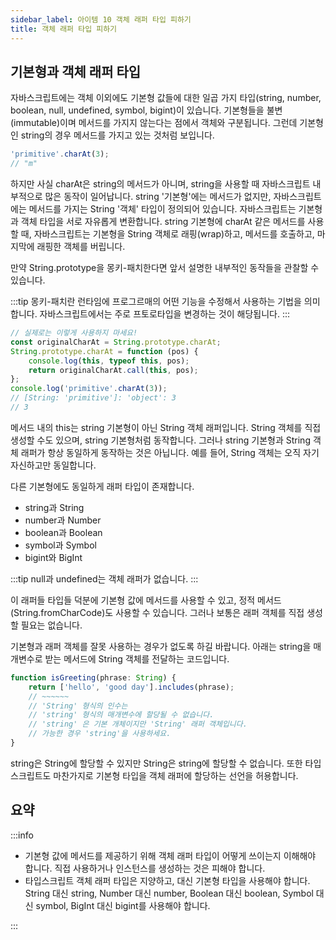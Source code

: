 ```yaml
---
sidebar_label: 아이템 10 객체 래퍼 타입 피하기
title: 객체 래퍼 타입 피하기
---
```


## 기본형과 객체 래퍼 타입

자바스크립트에는 객체 이외에도 기본형 값들에 대한 일곱 가지 타입(string, number, boolean, null, undefined, symbol, bigint)이 있습니다. 기본형들을 불변(immutable)이며 메서드를 가지지 않는다는 점에서 객체와 구분됩니다. 그런데 기본형인 string의 경우 메서드를 가지고 있는 것처럼 보입니다.

```js
'primitive'.charAt(3);
// "m"
```

하지만 사실 charAt은 string의 메서드가 아니며, string을 사용할 때 자바스크립트 내부적으로 많은 동작이 일어납니다. string '기본형'에는 메서드가 없지만, 자바스크립트에는 메서드를 가지는 String '객체' 타입이 정의되어 있습니다. 자바스크립트는 기본형과 객체 타입을 서로 자유롭게 변환합니다. string 기본형에 charAt 같은 메서드를 사용할 때, 자바스크립트는 기본형을 String 객체로 래핑(wrap)하고, 메서드를 호출하고, 마지막에 래핑한 객체를 버립니다.

만약 String.prototype을 몽키-패치한다면 앞서 설명한 내부적인 동작들을 관찰할 수 있습니다.

:::tip
몽키-패치란 런타임에 프로그르매의 어떤 기능을 수정해서 사용하는 기법을 의미합니다. 자바스크립트에서는 주로 프토로타입을 변경하는 것이 해당됩니다.
:::

```ts
// 실제로는 이렇게 사용하지 마세요!
const originalCharAt = String.prototype.charAt;
String.prototype.charAt = function (pos) {
	console.log(this, typeof this, pos);
	return originalCharAt.call(this, pos);
};
console.log('primitive'.charAt(3));
// [String: 'primitive']: 'object': 3
// 3
```

메서드 내의 this는 string 기본형이 아닌 String 객체 래퍼입니다. String 객체를 직접 생성할 수도 있으며, string 기본형처럼 동작합니다. 그러나 string 기본형과 String 객체 래퍼가 항상 동일하게 동작하는 것은 아닙니다. 예를 들어, String 객체는 오직 자기 자신하고만 동일합니다.

다른 기본형에도 동일하게 래퍼 타입이 존재합니다.

-   string과 String
-   number과 Number
-   boolean과 Boolean
-   symbol과 Symbol
-   bigint와 BigInt

:::tip
null과 undefined는 객체 래퍼가 없습니다.
:::

이 래퍼들 타입들 덕분에 기본형 값에 메서드를 사용할 수 있고, 정적 메서드(String.fromCharCode)도 사용할 수 있습니다. 그러나 보통은 래퍼 객체를 직접 생성할 필요는 없습니다.

기본형과 래퍼 객체를 잘못 사용하는 경우가 없도록 하길 바랍니다. 아래는 string을 매개변수로 받는 메서드에 String 객체를 전달하는 코드입니다.

```ts
function isGreeting(phrase: String) {
	return ['hello', 'good day'].includes(phrase);
	// ~~~~~~
	// 'String' 형식의 인수는
	// 'string' 형식의 매개변수에 할당될 수 없습니다.
	// 'string' 은 기본 개체이지만 'String' 래퍼 객체입니다.
	// 가능한 경우 'string'을 사용하세요.
}
```

string은 String에 할당할 수 있지만 String은 string에 할당할 수 없습니다. 또한 타입스크립트도 마찬가지로 기본형 타입을 객체 래퍼에 할당하는 선언을 허용합니다.

## 요약

:::info

-   기본형 값에 메서드를 제공하기 위해 객체 래퍼 타입이 어떻게 쓰이는지 이해해야 합니다. 직접 사용하거나 인스턴스를 생성하는 것은 피해야 합니다.
-   타입스크립트 객체 래퍼 타입은 지양하고, 대신 기본형 타입을 사용해야 합니다. String 대신 string, Number 대신 number, Boolean 대신 boolean, Symbol 대신 symbol, BigInt 대신 bigint를 사용해야 합니다.

:::
